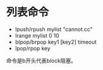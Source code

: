 # 列表命令
- lpush/rpush mylist "cannot.cc"
- lrange mylist 0 10
- blpop/brpop key1 [key2] timeout
- lpop/rpop key

命令是b开头代表block阻塞。